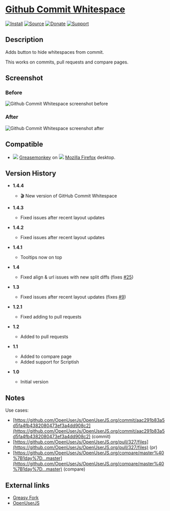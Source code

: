 # [Github Commit Whitespace](https://github.com/jerone/UserScripts/tree/master/Github_Commit_Whitespace)

[![Install](https://raw.github.com/jerone/UserScripts/master/_resources/Install-button.png)](https://github.com/jerone/UserScripts/raw/master/Github_Commit_Whitespace/Github_Commit_Whitespace.user.js)
[![Source](https://raw.github.com/jerone/UserScripts/master/_resources/Source-button.png)](https://github.com/jerone/UserScripts/blob/master/Github_Commit_Whitespace/Github_Commit_Whitespace.user.js)
[![Donate](https://raw.github.com/jerone/UserScripts/master/_resources/Donate-button.png)](https://www.paypal.com/cgi-bin/webscr?cmd=_s-xclick&hosted_button_id=VCYMHWQ7ZMBKW)
[![Support](https://raw.github.com/jerone/UserScripts/master/_resources/Support-button.png)](https://github.com/jerone/UserScripts/issues)

## Description

Adds button to hide whitespaces from commit.

This works on commits, pull requests and compare pages.

## Screenshot

### Before

![Github Commit Whitespace screenshot before](https://github.com/jerone/UserScripts/raw/master/Github_Commit_Whitespace/screenshot_before.jpg)

### After

![Github Commit Whitespace screenshot after](https://github.com/jerone/UserScripts/raw/master/Github_Commit_Whitespace/screenshot_after.jpg)

## Compatible

*   ![](https://raw.github.com/jerone/UserScripts/master/_resources/Greasemonkey.png) [Greasemonkey](https://addons.mozilla.org/firefox/addon/greasemonkey/) on ![](https://raw.github.com/jerone/UserScripts/master/_resources/Firefox.png) [Mozilla Firefox](http://www.mozilla.org/en-US/firefox/fx/#desktop) desktop.

## Version History

*   **1.4.4**

    *   :clapper: New version of GitHub Commit Whitespace

*   **1.4.3**

    *   Fixed issues after recent layout updates

*   **1.4.2**

    *   Fixed issues after recent layout updates

*   **1.4.1**

    *   Tooltips now on top

*   **1.4**

    *   Fixed align & url issues with new split diffs (fixes [#25](https://github.com/jerone/UserScripts/issues/25))

*   **1.3**

    *   Fixed issues after recent layout updates (fixes [#9](https://github.com/jerone/UserScripts/issues/9))

*   **1.2.1**

    *   Fixed adding to pull requests

*   **1.2**

    *   Added to pull requests

*   **1.1**

    *   Added to compare page
    *   Added support for Scriptish

*   **1.0**

    *   Initial version

## Notes

Use cases:

*   [https://github.com/OpenUserJs/OpenUserJS.org/commit/aac291b83a5d5fa4fb4382080473ef3a4dd908c2](https://github.com/OpenUserJs/OpenUserJS.org/commit/aac291b83a5d5fa4fb4382080473ef3a4dd908c2) (commit)
*   [https://github.com/OpenUserJs/OpenUserJS.org/pull/327/files](https://github.com/OpenUserJs/OpenUserJS.org/pull/327/files) (pr)
*   [https://github.com/OpenUserJs/OpenUserJS.org/compare/master%40%7B1day%7D...master](https://github.com/OpenUserJs/OpenUserJS.org/compare/master%40%7B1day%7D...master) (compare)

## External links

*   [Greasy Fork](https://greasyfork.org/scripts/467-github-commit-whitespace)
*   [OpenUserJS](https://openuserjs.org/scripts/jerone/Github_Commit_Whitespace)
